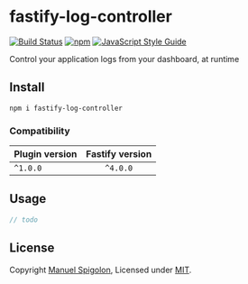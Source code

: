 # fastify-log-controller

[![Build Status](https://github.com/Eomm/fastify-log-controller/workflows/ci/badge.svg)](https://github.com/Eomm/fastify-log-controller/actions)
[![npm](https://img.shields.io/npm/v/fastify-log-controller)](https://www.npmjs.com/package/fastify-log-controller)
[![JavaScript Style Guide](https://img.shields.io/badge/code_style-standard-brightgreen.svg)](https://standardjs.com)

Control your application logs from your dashboard, at runtime


## Install

```
npm i fastify-log-controller
```

### Compatibility

| Plugin version | Fastify version |
| ------------- |:---------------:|
| `^1.0.0` | `^4.0.0` |


## Usage

```js
// todo
```


## License

Copyright [Manuel Spigolon](https://github.com/Eomm), Licensed under [MIT](./LICENSE).